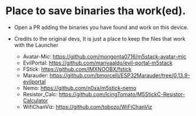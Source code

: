 # Place to save binaries tha work(ed).
* Open a PR adding the binaries you have found and work on this device.
* Credits to the original devs, It is just a place to keep the files that work with the Launcher

  * Avatar-Mic: https://github.com/mongonta0716/m5stack-avatar-mic
  * EvilPortal: https://github.com/marivaaldo/evil-portal-m5stack
  * FStick: https://github.com/IMXNOOBX/fstick
  * Marauder: https://github.com/bmorcelli/ESP32Marauder/tree/0.13.9-evilportal
  * Nemo: https://github.com/n0xa/m5stick-nemo
  * Resistor_Calc: https://github.com/IcingTomato/M5StickC-Resistor-Calculator
  * WifiChanViz: https://github.com/tobozo/WiFiChanViz

